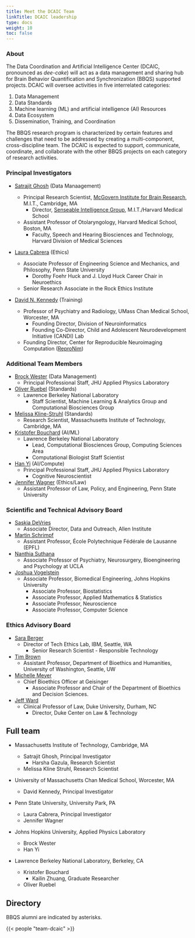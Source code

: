```yaml
---
title: Meet the DCAIC Team
linkTitle: DCAIC leadership
type: docs
weight: 10
toc: false
---
```


### About
The Data Coordination and Artificial Intelligence Center (DCAIC, pronounced as *dee-cake*) will act as a data management and sharing hub for Brain Behavior Quantification and Synchronization (BBQS) supported projects. DCAIC will oversee activities in five interrelated categories:

1. Data Management
2. Data Standards 
3. Machine learning (ML) and artificial intelligence (AI) Resources
4. Data Ecosystem 
5. Dissemination, Training, and Coordination  

The BBQS research program is characterized by certain features and challenges that need to be addressed by creating a multi-component, cross-discipline team. The DCAIC is expected to support, communicate, coordinate, and collaborate with the other BBQS projects on each category of research activities.

### Principal Investigators

- [Satrajit Ghosh](https://mcgovern.mit.edu/profile/satrajit-ghosh/) (Data Manaagement)
    - Principal Research Scientist, [McGovern Institute for Brain Research](https://satra.cogitatum.org/), M.I.T., Cambridge, MA
        - Director, [Senseable Intelligence Group](https://sensein.group/), M.I.T./Harvard Medical School
    - Assistant Professor of Otolaryngology, Harvard Medical School, Boston, MA
        - Faculty, Speech and Hearing Biosciences and Technology, Harvard Division of Medical Sciences

- [Laura Cabrera](https://rockethics.psu.edu/people/laura-cabrera/) (Ethics)
    - Associate Professor of Engineering Science and Mechanics, and Philosophy, Penn State University
      - Dorothy Foehr Huck and J. Lloyd Huck Career Chair in Neuroethics
    - Senior Research Associate in the Rock Ethics Institute
  
- [David N. Kennedy](https://profiles.umassmed.edu/display/130002) (Training)
    - Professor of Psychiatry and Radiology, UMass Chan Medical School, Worcester, MA
        - Founding Director, Division of Neuroinformatics
        - Founding Co-Director, Child and Adolescent Neurodevelopment Initiative (CANDI) Lab
    - Founding Director, Center for Reproducible Neuroimaging Computation ([ReproNim](https://www.umassmed.edu/news/news-archives/2022/02/david-kennedy-awarded-$6-million-repronim-brain-imaging-grant/))
  
### Additional Team Members

- [Brock Wester](https://ep.jhu.edu/faculty/brock-wester/) (Data Management)
  - Principal Professional Staff, JHU Applied Physics Laboratory
- [Oliver Ruebel](https://dav.lbl.gov/~oruebel/) (Standards)
  - Lawrence Berkeley National Laboratory
    - Staff Scientist, Machine Learning & Analytics Group and Computational Biosciences Group
- [Melissa Kline-Struhl](https://eccl.mit.edu/team-profiles/melissa-kline-struhl) (Standards)
  - Research Scientist, Massachusetts Institute of Technology, Cambridge, MA
- [Kristofer Bouchard](https://biosciences.lbl.gov/profiles/kristofer-e-bouchard/) (AI/ML)
  - Lawrence Berkeley National Laboratory
    - Lead, Computational Biosciences Group, Computing Sciences Area
    - Computational Biologist Staff Scientist
- [Han Yi](https://scholar.google.com/citations?user=MdrCoqAAAAAJ&hl=en) (AI/Compute)
  - Principal Professional Staff, JHU Applied Physics Laboratory
    - Cognitive Neuroscientist
- [Jennifer Wagner](https://pennstatelaw.psu.edu/faculty/wagner) (Ethics/Law)
  - Assistant Professor of Law, Policy, and Engineering, Penn State University

### Scientific and Technical Advisory Board
- [Saskia DeVries](https://alleninstitute.org/person/saskia-de-vries/)
  - Associate Director, Data and Outreach, Allen Institute
- [Martin Schrimpf](https://people.epfl.ch/martin.schrimpf?lang=en)
  - Assistant Professor, École Polytechnique Fédérale de Lausanne (EPFL)
- [Nanthia Suthana](https://suthanalab.com/team/)
  - Associate Professor of Psychiatry, Neurosurgery, Bioengineering and Psychology at UCLA
- [Joshua Vogelstein](https://www.bme.jhu.edu/people/faculty/joshua-t-vogelstein/)
  - Associate Professor, Biomedical Engineering, Johns Hopkins University
    - Associate Professor, Biostatistics
    - Associate Professor, Applied Mathematics & Statistics
    - Associate Professor, Neuroscience
    - Associate Professor, Computer Science

### Ethics Advisory Board
- [Sara Berger](https://research.ibm.com/people/sara-berger)
  - Director of Tech Ethics Lab, IBM, Seattle, WA
    - Senior Research Scientist - Responsible Technology
- [Tim Brown](https://depts.washington.edu/bhdept/timothy-brown-phd)
  - Assistant Professor, Department of Bioethics and Humanities, University of Washington, Seattle, UW
- [Michelle Meyer](https://www.michellenmeyer.com/)
  - Chief Bioethics Officer at Geisinger
    - Associate Professor and Chair of the Department of Bioethics and Decision Sciences.
- [Jeff Ward](https://law.duke.edu/fac/jward)
  - Clinical Professor of Law, Duke University, Durham, NC
    - Director, Duke Center on Law & Technology

## Full team

- Massachusetts Institute of Technology, Cambridge, MA
    - Satrajit Ghosh, Principal Investigator
        - Harsha Gazula, Research Scientist
    - Melissa Kline Struhl, Research Scientist

- University of Massachusetts Chan Medical School, Worcester, MA
    - David Kennedy, Principal Investigator
  
- Penn State University, University Park, PA
    - Laura Cabrera, Principal Investigator
    - Jennifer Wagner

- Johns Hopkins University, Applied Physics Laboratory
  - Brock Wester
  - Han Yi

- Lawrence Berkeley National Laboratory, Berkeley, CA
  - Kristofer Bouchard
    - Kailin Zhuang, Graduate Researcher
  - Oliver Ruebel
  
## Directory

BBQS alumni are indicated by asterisks.

{{< people "team-dcaic" >}}
